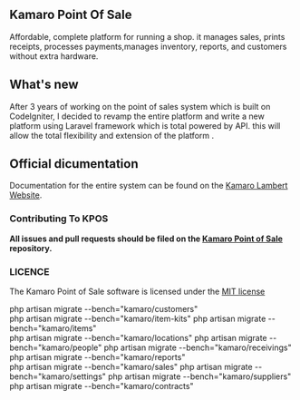 ## Kamaro Point Of Sale
Affordable, complete platform for running a shop. it manages sales, prints receipts, processes payments,manages inventory, reports, and customers without extra hardware.

## What's new
After 3 years of working on the point of sales system which is built on CodeIgniter, I decided to revamp the entire platform and
write a new platform  using Laravel framework which is total powered by API. this will allow the total flexibility and extension of the platform .

## Official dicumentation

Documentation for the entire system can be found on the [Kamaro Lambert Website](http://kamaroly.com/support/#/).

### Contributing To KPOS

**All issues and pull requests should be filed on the [Kamaro Point of Sale](http://github.com/kamaroly/kpos3) repository.**

### LICENCE
The Kamaro Point of Sale software is licensed under the [MIT license](http://opensource.org/licenses/MIT)


 
php artisan migrate --bench="kamaro/customers"  
php artisan migrate --bench="kamaro/item-kits"
php artisan migrate --bench="kamaro/items"  
php artisan migrate --bench="kamaro/locations"
php artisan migrate --bench="kamaro/people" 
php artisan migrate --bench="kamaro/receivings" 
php artisan migrate --bench="kamaro/reports"  
php artisan migrate --bench="kamaro/sales" 
php artisan migrate --bench="kamaro/settings"
php artisan migrate --bench="kamaro/suppliers"
php artisan migrate --bench="kamaro/contracts" 


